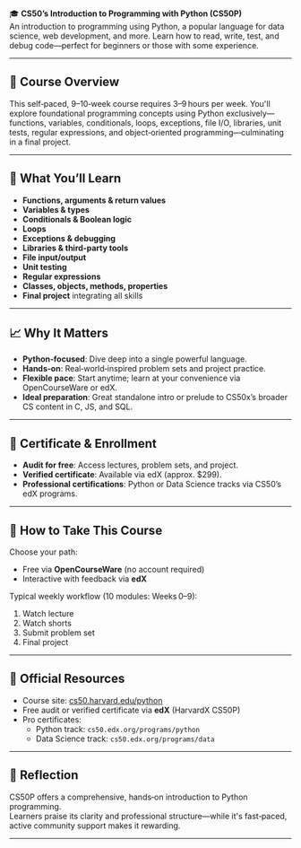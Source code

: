 🎓 **CS50’s Introduction to Programming with Python (CS50P)**  
An introduction to programming using Python, a popular language for data science, web development, and more. Learn how to read, write, test, and debug code—perfect for beginners or those with some experience.

---

## 🧠 Course Overview  
This self‑paced, 9–10‑week course requires 3–9 hours per week. You'll explore foundational programming concepts using Python exclusively—functions, variables, conditionals, loops, exceptions, file I/O, libraries, unit tests, regular expressions, and object‑oriented programming—culminating in a final project.

---

## 🎯 What You’ll Learn  
- **Functions, arguments & return values**  
- **Variables & types**  
- **Conditionals & Boolean logic**  
- **Loops**  
- **Exceptions & debugging**  
- **Libraries & third‑party tools**  
- **File input/output**  
- **Unit testing**  
- **Regular expressions**  
- **Classes, objects, methods, properties**  
- **Final project** integrating all skills

---

## 📈 Why It Matters  
- **Python‑focused**: Dive deep into a single powerful language.  
- **Hands‑on**: Real‑world‑inspired problem sets and project practice.  
- **Flexible pace**: Start anytime; learn at your convenience via OpenCourseWare or edX.  
- **Ideal preparation**: Great standalone intro or prelude to CS50x’s broader CS content in C, JS, and SQL.

---

## 📜 Certificate & Enrollment  
- **Audit for free**: Access lectures, problem sets, and project.  
- **Verified certificate**: Available via edX (approx. $299).  
- **Professional certifications**: Python or Data Science tracks via CS50’s edX programs.

---

## 🔗 How to Take This Course  
Choose your path:  
- Free via **OpenCourseWare** (no account required)  
- Interactive with feedback via **edX**

Typical weekly workflow (10 modules: Weeks 0–9):  
1. Watch lecture  
2. Watch shorts  
3. Submit problem set  
4. Final project

---

## 🔗 Official Resources  
- Course site: [cs50.harvard.edu/python](https://cs50.harvard.edu/python)  
- Free audit or verified certificate via **edX** (HarvardX CS50P)  
- Pro certificates:  
  - Python track: `cs50.edx.org/programs/python`  
  - Data Science track: `cs50.edx.org/programs/data`

---

## 🏁 Reflection  
CS50P offers a comprehensive, hands‑on introduction to Python programming.  
Learners praise its clarity and professional structure—while it's fast‑paced, active community support makes it rewarding.

---
